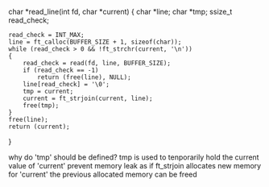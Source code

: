 char	*read_line(int fd, char *current)
{
	char	*line;
	char	*tmp;
	ssize_t	read_check;

	read_check = INT_MAX;
	line = ft_calloc(BUFFER_SIZE + 1, sizeof(char));
	while (read_check > 0 && !ft_strchr(current, '\n'))
	{
		read_check = read(fd, line, BUFFER_SIZE);
		if (read_check == -1)
			return (free(line), NULL);
		line[read_check] = '\0';
		tmp = current;
		current = ft_strjoin(current, line);
		free(tmp);
	}
	free(line);
	return (current);
}

why do 'tmp' should be defined?
tmp is used to tenporarily hold the current value of 'current' prevent memory leak as if ft_strjoin allocates new memory for 'current' the previous allocated memory can be freed 
